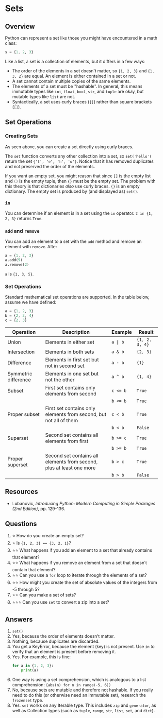 # Sets
## Overview
Python can represent a set like those you might have encountered in a math class:
```python
s = {1, 2, 3}
```
Like a list, a set is a collection of elements, but it differs in a few ways:
* The order of the elements in a set doesn't matter, so `{1, 2, 3}` and `{1, 3, 2}` are equal. An element is either contained in a set or not.
* A set cannot contain multiple copies of the same elements.
* The elements of a set must be "hashable". In general, this means immutable types like `int`, `float`, `bool`, `str`, and `tuple` are okay, but mutable types like `list` are not.
* Syntactically, a set uses curly braces (`{}`) rather than square brackets (`[]`).
## Set Operations
### Creating Sets
As seen above, you can create a set directly using curly braces.

The `set` function converts any other collection into a set, so `set('hello')` return the set `{'l', 'e', 'h', 'o'}`. Notice that it has removed duplicates and not preserved the order of the elements.

If you want an empty set, you might reason that since `[]` is the empty list and `()` is the empty tuple, then `{}` must be the empty set. The problem with this theory is that dictionaries *also* use curly braces. `{}` is an empty dictionary. The empty set is produced by (and displayed as) `set()`.
### `in`
You can determine if an element is in a set using the `in` operator. `2 in {1, 2, 3}` returns `True`.
### `add` and `remove`
You can add an element to a set with the `add` method and remove an element with `remove`. After
```python
a = {1, 2, 3}
a.add(5)
a.remove(2)
```
`a` is `{1, 3, 5}`.
### Set Operations
Standard mathematical set operations are supported. In the table below, assume we have defined:
```python
a = {1, 2, 3}
b = {2, 3, 4}
c = {2, 3}
```
|Operation|Description|Example|Result|
|---|---|---|---|
|Union|Elements in either set|`a \| b`|`{1, 2, 3, 4}`|
|Intersection|Elements in both sets|`a & b`|`{2, 3}`|
|Difference|Elements in first set but not in second set|`a - b`|`{1}`|
|Symmetric difference|Elements in one set but not the other|`a ^ b`|`{1, 4}`|
|Subset|First set contains only elements from second|`c <= b`|`True`|
| | |`b <= b`|`True`|
|Proper subset|First set contains only elements from second, but not all of them|`c < b`|`True`|
| | |`b < b`|`False`|
|Superset|Second set contains all elements from first|`b >= c`|`True`|
| | |`b >= b`|`True`|
|Proper superset|Second set contains all elements from second, plus at least one more|`b > c`|`True`|
| | |`b > b`|`False`|

## Resources
- Lubanovic, *Introducing Python: Modern Computing in Simple Packages (2nd Edition)*, pp. 129-136.
## Questions
1. :star: How do you create an empty set?
2. :star: Is `{1, 2, 3} == {3, 2, 1}`?
3. :star::star: What happens if you add an element to a set that already contains that element?
4. :star::star: What happens if you remove an element from a set that doesn't contain that element?
5. :star::star: Can you use a `for` loop to iterate through the elements of a set?
6. :star::star: How might you create the set of absolute values of the integers from -5 through 5?
7. :star::star: Can you make a set of sets?
8. :star::star::star: Can you use `set` to convert a zip into a set?
## Answers
1. `set()`
2. Yes, because the order of elements doesn't matter.
3. Nothing, because duplicates are discarded.
4. You get a KeyError, because the element (key) is not present. Use `in` to verify that an element is present before removing it.
5. Yes. For example, this is fine:
   ```python
   for a in {1, 2, 3}:
       print(a)
   ```
6. One way is using a set comprehension, which is analogous to a list comprehension: `{abs(n) for n in range(-5, 6)}`
7. No, because sets are mutable and therefore not hashable. If you really need to do this (or otherwise need an immutable set), research the `frozenset` type.
8. Yes. `set` works on any Iterable type. This includes `zip` and `generator`, as well as Collection types (such as `tuple`, `range`, `str`, `list`, `set`, and `dict`).

